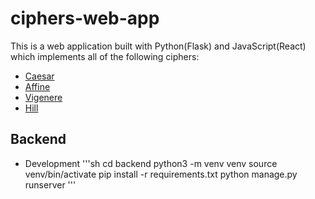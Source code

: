 # ciphers-web-app
This is a web application built with Python(Flask) and JavaScript(React) which implements all of the following ciphers:
 * [Caesar](http://practicalcryptography.com/ciphers/classical-era/caesar/)
 * [Affine](http://practicalcryptography.com/ciphers/classical-era/affine/)
 * [Vigenere](http://practicalcryptography.com/ciphers/classical-era/hill/)
 * [Hill](http://practicalcryptography.com/ciphers/classical-era/vigenere-gronsfeld-and-autokey/)

## Backend
 * Development
 '''sh
 cd backend
 python3 -m venv venv
 source venv/bin/activate
 pip install -r requirements.txt
 python manage.py runserver
 '''